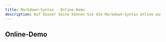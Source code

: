 ```yaml
---
title: Markdown-Syntax - Online-Demo
description: Auf dieser Seite können Sie die Markdown-Syntax online ausprobieren
---
```


## Online-Demo
